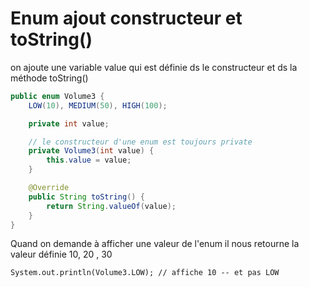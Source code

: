 # Enum ajout constructeur et toString()

on ajoute une variable value qui est définie ds le constructeur et ds la méthode toString() 

````java
public enum Volume3 {
	LOW(10), MEDIUM(50), HIGH(100);

	private int value;

	// le constructeur d'une enum est toujours private
	private Volume3(int value) {
		this.value = value;
	}

	@Override
	public String toString() {
		return String.valueOf(value);
	}
}
````

Quand on demande à afficher une valeur de l'enum il nous retourne la valeur définie 10, 20 , 30

	System.out.println(Volume3.LOW); // affiche 10 -- et pas LOW
	